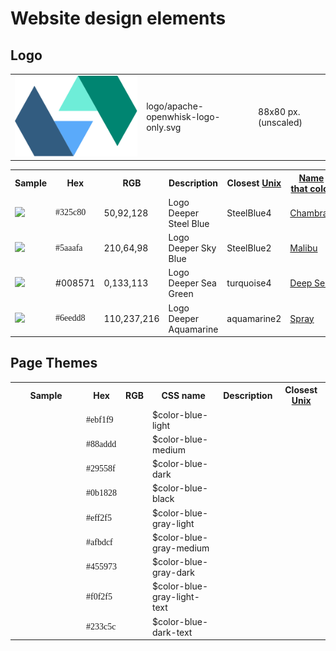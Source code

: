 <!--
#
# Licensed to the Apache Software Foundation (ASF) under one or more
# contributor license agreements.  See the NOTICE file distributed with
# this work for additional information regarding copyright ownership.
# The ASF licenses this file to You under the Apache License, Version 2.0
# (the "License"); you may not use this file except in compliance with
# the License.  You may obtain a copy of the License at
#
#     http://www.apache.org/licenses/LICENSE-2.0
#
# Unless required by applicable law or agreed to in writing, software
# distributed under the License is distributed on an "AS IS" BASIS,
# WITHOUT WARRANTIES OR CONDITIONS OF ANY KIND, either express or implied.
# See the License for the specific language governing permissions and
# limitations under the License.
#
-->

# Website design elements

## Logo
<table cellspacing="8">
<tbody>
<tr>
<td><img src="logo/apache-openwhisk-logo-only.svg"></td>
<td>logo/apache-openwhisk-logo-only.svg</td>
<td> 88x80 px. (unscaled)</td>
</tr>
</tbody>
</table>

<table cellspacing="8">
<tbody>
<tr>
<th width="100px">Sample</th>
<th>Hex</th>
<th>RGB</th>
<th>Description</th>
<th>Closest <a href="http://people.csail.mit.edu/jaffer/Color/rgb.txt">Unix</a></th>
<th><a href="http://chir.ag/projects/name-that-color/">Name that color</a></th>
<th><a href="http://www.color-blindness.com/color-name-hue/">Color Name Hue</a></th>
</tr>
<tr>
<td><img src="https://via.placeholder.com/40x40/325c80/325c80"></td>
<td style="font-family: Lucida Console;">#325c80</td>
<td>50,92,128</td>
<td>Logo Deeper Steel Blue</td>
<td>SteelBlue4</td>
<td><a href="http://chir.ag/projects/name-that-color/#325C80">Chambray</a></td>
<td>St Tropaz</td>
</tr>
<tr>
<td><img src="https://via.placeholder.com/40x40/5aaafa/5aaafa"></td>
<td style="font-family: Lucida Console;">#5aaafa</td>
<td>210,64,98</td>
<td>Logo Deeper Sky Blue</td>
<td>SteelBlue2</td>
<td><a href="http://chir.ag/projects/name-that-color/#5AAAFA">Malibu</a></td>
<td>Maya Blue</td>
</tr>
<tr>
<td><img src="https://via.placeholder.com/40x40/008571/008571"></td>
<td>#008571</td>
<td>0,133,113</td>
<td>Logo Deeper Sea Green</td>
<td>turquoise4</td>
<td><a href="http://chir.ag/projects/name-that-color/#008571">Deep Sea</a></td>
<td>Observatory</td>
</tr>
<tr>
<td><img src="https://via.placeholder.com/40x40/6eedd8/6eedd8"></td>
<td style="font-family: Lucida Console;">#6eedd8</td>
<td>110,237,216 </td>
<td>Logo Deeper Aquamarine</td>
<td>aquamarine2</td>
<td><a href="http://chir.ag/projects/name-that-color/#6EEDD8">Spray</a></td>
<td>Turquoise Blue</td>
</tr>
</tbody>
</table>

## Page Themes
<table cellspacing="8">
<tbody>
<tr>
<th width="100px">Sample</th>
<th>Hex</th>
<th>RGB</th>
<th>CSS name</th>
<th>Description</th>
<th>Closest <a href="http://people.csail.mit.edu/jaffer/Color/rgb.txt">Unix</a></th>
</tr>
<!--
-- Blues
-->
<tr>
<td><img src="https://via.placeholder.com/40x40/ebf1f9/ebf1f9" alt="" /></td>
<td style="font-family: Lucida Console;">#ebf1f9</td>
<td>&nbsp;</td>
<td>$color-blue-light</td>
<td>&nbsp;</td>
<td>&nbsp;</td>
</tr>
<tr>
<td><img src="https://via.placeholder.com/40x40/88addd/88addd" alt="" /></td>
<td style="font-family: Lucida Console;">#88addd</td>
<td>&nbsp;</td>
<td>$color-blue-medium</td>
<td>&nbsp;</td>
<td>&nbsp;</td>
</tr>
<tr>
<td><img src="https://via.placeholder.com/40x40/29558f/29558f" alt="" /></td>
<td style="font-family: Lucida Console;">#29558f</td>
<td>&nbsp;</td>
<td>$color-blue-dark</td>
<td>&nbsp;</td>
<td>&nbsp;</td>
</tr>
<tr>
<td><img src="https://via.placeholder.com/40x40/0b1828/0b1828" alt="" /></td>
<td style="font-family: Lucida Console;">#0b1828</td>
<td>&nbsp;</td>
<td>$color-blue-black</td>
<td>&nbsp;</td>
<td>&nbsp;</td>
</tr>
<!--
-- Gray-blues
-->
<tr>
<td><img src="https://via.placeholder.com/40x40/eff2f5/eff2f5" alt="" /></td>
<td style="font-family: Lucida Console;">#eff2f5</td>
<td>&nbsp;</td>
<td>$color-blue-gray-light</td>
<td>&nbsp;</td>
<td>&nbsp;</td>
</tr>
<tr>
<td><img src="https://via.placeholder.com/40x40/afbdcf/afbdcf" alt="" /></td>
<td style="font-family: Lucida Console;">#afbdcf</td>
<td>&nbsp;</td>
<td>$color-blue-gray-medium</td>
<td>&nbsp;</td>
<td>&nbsp;</td>
</tr>
<tr>
<td><img src="https://via.placeholder.com/40x40/455973/455973" alt="" /></td>
<td style="font-family: Lucida Console;">#455973</td>
<td>&nbsp;</td>
<td>$color-blue-gray-dark</td>
<td>&nbsp;</td>
<td>&nbsp;</td>
</tr>
<!--
-- Text
-->
<tr>
<td><img src="https://via.placeholder.com/40x40/f0f2f5/f0f2f5" alt="" /></td>
<td style="font-family: Lucida Console;">#f0f2f5</td>
<td>&nbsp;</td>
<td>$color-blue-gray-light-text</td>
<td>&nbsp;</td>
<td>&nbsp;</td>
</tr>
<tr>
<td><img src="https://via.placeholder.com/40x40/233c5c/233c5c" alt="" /></td>
<td style="font-family: Lucida Console;">#233c5c</td>
<td>&nbsp;</td>
<td>$color-blue-dark-text</td>
<td>&nbsp;</td>
<td>&nbsp;</td>
</tr>
</tbody>
</table>
